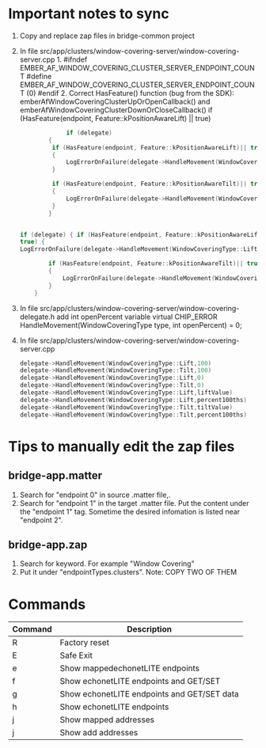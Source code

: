 # Important notes to sync
1.  Copy and replace zap files in bridge-common project
2.  In file src/app/clusters/window-covering-server/window-covering-server.cpp
        1. #ifndef EMBER_AF_WINDOW_COVERING_CLUSTER_SERVER_ENDPOINT_COUNT #define
           EMBER_AF_WINDOW_COVERING_CLUSTER_SERVER_ENDPOINT_COUNT (0) #endif
        2. Correct HasFeature() function (bug from the SDK):
           emberAfWindowCoveringClusterUpOrOpenCallback() and
           emberAfWindowCoveringClusterDownOrCloseCallback() if
           (HasFeature(endpoint, Feature::kPositionAwareLift) || true)

    ```cpp
                 if (delegate)
            {
             if (HasFeature(endpoint, Feature::kPositionAwareLift)|| true)
             {
                 LogErrorOnFailure(delegate->HandleMovement(WindowCoveringType::Lift,100));
             }

             if (HasFeature(endpoint, Feature::kPositionAwareTilt)|| true)
             {
                 LogErrorOnFailure(delegate->HandleMovement(WindowCoveringType::Tilt,100));
             }
            }
    ```

    ```cpp

    if (delegate) { if (HasFeature(endpoint, Feature::kPositionAwareLift)||
    true) {
    LogErrorOnFailure(delegate->HandleMovement(WindowCoveringType::Lift,0)); }

            if (HasFeature(endpoint, Feature::kPositionAwareTilt)|| true)
            {
                LogErrorOnFailure(delegate->HandleMovement(WindowCoveringType::Tilt,0));
            }
        }
    ```

3.  In file src/app/clusters/window-covering-server/window-covering-delegate.h
    add int openPercent variable virtual CHIP_ERROR
    HandleMovement(WindowCoveringType type, int openPercent) = 0;
4.  In file src/app/clusters/window-covering-server/window-covering-server.cpp
    ```cpp
    delegate->HandleMovement(WindowCoveringType::Lift,100)
    delegate->HandleMovement(WindowCoveringType::Tilt,100)
    delegate->HandleMovement(WindowCoveringType::Lift,0)
    delegate->HandleMovement(WindowCoveringType::Tilt,0)
    delegate->HandleMovement(WindowCoveringType::Lift,liftValue)
    delegate->HandleMovement(WindowCoveringType::Lift,percent100ths)
    delegate->HandleMovement(WindowCoveringType::Tilt,tiltValue)
    delegate->HandleMovement(WindowCoveringType::Tilt,percent100ths)
    ```







# Tips to manually edit the zap files
## bridge-app.matter
1. Search for "endpoint 0" in source .matter file,. 
2. Search for "endpoint 1" in the target .matter file. Put the content under the "endpoint 1" tag.
Sometime the desired infomation is listed near "endpoint 2".
## bridge-app.zap
1. Search for keyword. For example "Window Covering"
2. Put it under "endpointTypes.clusters". Note: COPY TWO OF THEM 



# Commands
| Command | Description |
| --- | --- |
| R | Factory reset |
| E | Safe Exit|
| e | Show mappedechonetLITE endpoints|
| f | Show echonetLITE endpoints and GET/SET|
| g | Show echonetLITE endpoints and GET/SET data|
| h | Show echonetLITE endpoints|
| j | Show mapped addresses|
| j | Show add addresses|